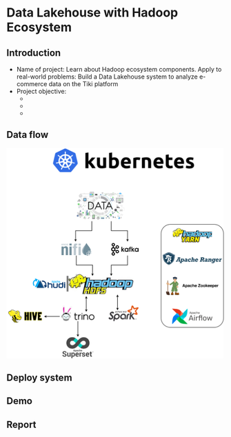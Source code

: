 # Data Lakehouse with Hadoop Ecosystem

## Introduction
<ul>
  <li>Name of project: Learn about Hadoop ecosystem components. Apply to real-world problems: Build a Data Lakehouse system to analyze e-commerce data on the Tiki platform</li>
  <li>Project objective:
    <ul>
      <li></li>
      <li></li>
      <li></li>
    </ul>
  </li>
</ul>

## Data flow
  <img src="https://github.com/Tran-Ngoc-Bao/Hadoop_Ecosystem/blob/master/pictures/system.png">

## Deploy system

## Demo

## Report
